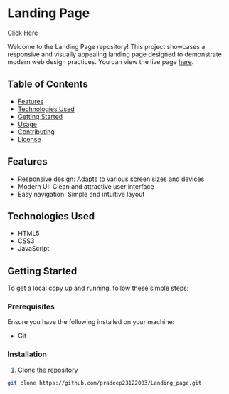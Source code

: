 # Landing Page
[Click Here](https://pradeep23122003.github.io/Landing_page/)

Welcome to the Landing Page repository! This project showcases a responsive and visually appealing landing page designed to demonstrate modern web design practices. You can view the live page [here](https://pradeep23122003.github.io/Landing_page/).

## Table of Contents

- [Features](#features)
- [Technologies Used](#technologies-used)
- [Getting Started](#getting-started)
- [Usage](#usage)
- [Contributing](#contributing)
- [License](#license)

## Features

- Responsive design: Adapts to various screen sizes and devices
- Modern UI: Clean and attractive user interface
- Easy navigation: Simple and intuitive layout

## Technologies Used

- HTML5
- CSS3
- JavaScript

## Getting Started

To get a local copy up and running, follow these simple steps:

### Prerequisites

Ensure you have the following installed on your machine:

- Git

### Installation

1. Clone the repository

```sh
git clone https://github.com/pradeep23122003/Landing_page.git
